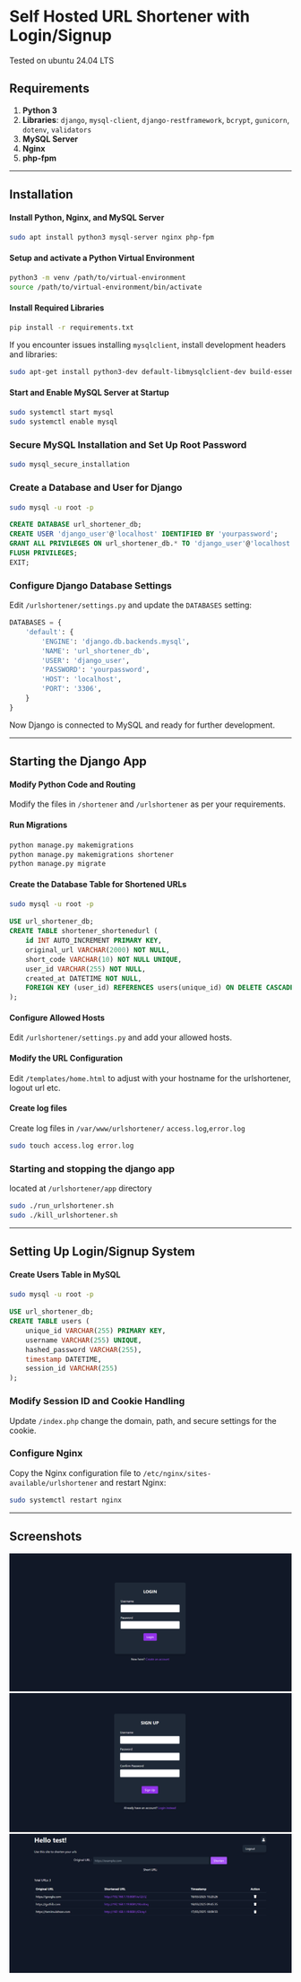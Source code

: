 # Self Hosted URL Shortener with Login/Signup
Tested on ubuntu 24.04 LTS

## Requirements

1. **Python 3**
2. **Libraries**: `django`, `mysql-client`, `django-restframework`, `bcrypt`, `gunicorn`, `dotenv`, `validators`
3. **MySQL Server**
4. **Nginx**
5. **php-fpm**

---

## Installation

#### Install Python, Nginx, and MySQL Server

```sh
sudo apt install python3 mysql-server nginx php-fpm
```

#### Setup and activate a Python Virtual Environment

```sh
python3 -m venv /path/to/virtual-environment
source /path/to/virtual-environment/bin/activate
```

#### Install Required Libraries

```sh
pip install -r requirements.txt
```

If you encounter issues installing `mysqlclient`, install development headers and libraries:

```sh
sudo apt-get install python3-dev default-libmysqlclient-dev build-essential
```

#### Start and Enable MySQL Server at Startup

```sh
sudo systemctl start mysql
sudo systemctl enable mysql
```

### Secure MySQL Installation and Set Up Root Password

```sh
sudo mysql_secure_installation
```

### Create a Database and User for Django

```sh
sudo mysql -u root -p
```

```sql
CREATE DATABASE url_shortener_db;
CREATE USER 'django_user'@'localhost' IDENTIFIED BY 'yourpassword';
GRANT ALL PRIVILEGES ON url_shortener_db.* TO 'django_user'@'localhost';
FLUSH PRIVILEGES;
EXIT;
```

### Configure Django Database Settings

Edit `/urlshortener/settings.py` and update the `DATABASES` setting:

```python
DATABASES = {
    'default': {
        'ENGINE': 'django.db.backends.mysql',
        'NAME': 'url_shortener_db',
        'USER': 'django_user',
        'PASSWORD': 'yourpassword',
        'HOST': 'localhost',
        'PORT': '3306',
    }
}
```

Now Django is connected to MySQL and ready for further development.

---

## Starting the Django App

#### Modify Python Code and Routing

Modify the files in `/shortener` and `/urlshortener` as per your requirements.

#### Run Migrations

```sh
python manage.py makemigrations
python manage.py makemigrations shortener
python manage.py migrate
```

#### Create the Database Table for Shortened URLs

```sh
sudo mysql -u root -p
```

```sql
USE url_shortener_db;
CREATE TABLE shortener_shortenedurl (
    id INT AUTO_INCREMENT PRIMARY KEY,
    original_url VARCHAR(2000) NOT NULL,
    short_code VARCHAR(10) NOT NULL UNIQUE,
    user_id VARCHAR(255) NOT NULL,
    created_at DATETIME NOT NULL,
    FOREIGN KEY (user_id) REFERENCES users(unique_id) ON DELETE CASCADE
);
```

#### Configure Allowed Hosts

Edit `/urlshortener/settings.py` and add your allowed hosts.

#### Modify the URL Configuration

Edit `/templates/home.html` to adjust with your hostname for the urlshortener, logout url etc.

#### Create log files
Create log files in `/var/www/urlshortener/` `access.log`,`error.log` 
```sh
sudo touch access.log error.log
```
### Starting and stopping the django app
located at `/urlshortener/app` directory

```sh
sudo ./run_urlshortener.sh
sudo ./kill_urlshortener.sh
```

---

## Setting Up Login/Signup System

#### Create Users Table in MySQL

```sh
sudo mysql -u root -p
```

```sql
USE url_shortener_db;
CREATE TABLE users (
    unique_id VARCHAR(255) PRIMARY KEY,
    username VARCHAR(255) UNIQUE,
    hashed_password VARCHAR(255),
    timestamp DATETIME,
    session_id VARCHAR(255)
);
```

### Modify Session ID and Cookie Handling

Update `/index.php` change the domain, path, and secure settings for the cookie.

### Configure Nginx

Copy the Nginx configuration file to `/etc/nginx/sites-available/urlshortener` and restart Nginx:

```sh
sudo systemctl restart nginx
```

---

## Screenshots

<img src="images/login.png" alt="Login Page">
<img src="images/signup.png" alt="Signup Page">
<img src="images/homepage.png" alt="Home Page">

